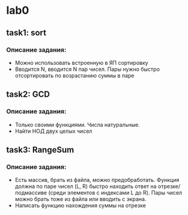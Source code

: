 # lab0
## task1: sort
### Описание задания: 
- Можно использовать встроенную в ЯП сортировку
- Вводится N, вводится N пар чисел. Пары нужно быстро отсортировать по возрастанию суммы в паре

## task2: GCD
### Описание задания:
- Только своими функциями. Числа натуральные.
- Найти НОД двух целых чисел  

## task3: RangeSum
### Описание задания:
- Есть массив, брать из файла, можно предобработать. Функция должна по паре чисел (L, R) быстро находить ответ на отрезке/подмассиве (среди элементов с индексами L до R). Пары чисел можно брать тоже из файла или вводить с экрана.
- Написать функцию нахождения суммы на отрезке
